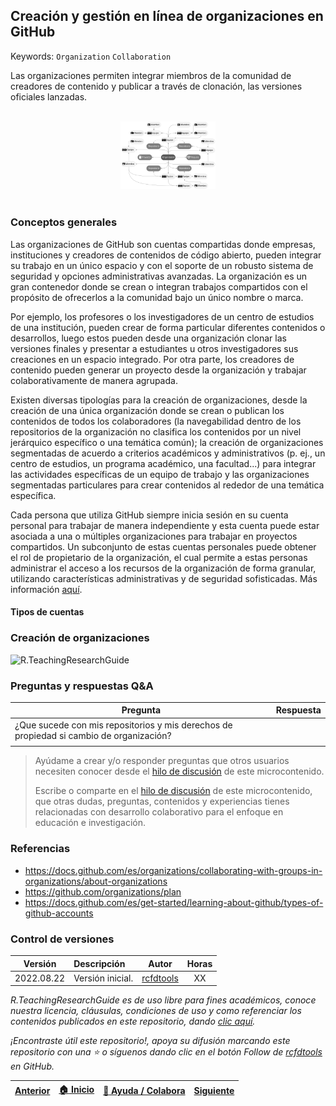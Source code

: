 ## Creación y gestión en línea de organizaciones en GitHub
Keywords: `Organization` `Collaboration`

Las organizaciones permiten integrar miembros de la comunidad de creadores de contenido y publicar a través de clonación, las versiones oficiales lanzadas.                                                                                                                                                                                                                                                                                                                                                                                                                                                                                                                                                                                                                                                                                  

<div align="center">
<br><img alt="R.TeachingResearchGuide" src="https://github.com/rcfdtools/R.TeachingResearchGuide/blob/main/Section01/GitHubOrganization/Graph/GitHubOrganization.svg" width="30%"><br><br>
</div>
                                                                                                                                                      

### Conceptos generales

Las organizaciones de GitHub son cuentas compartidas donde empresas, instituciones y creadores de contenidos de código abierto, pueden integrar su trabajo en un único espacio y con el soporte de un robusto sistema de seguridad y opciones administrativas avanzadas. La organización es un gran contenedor donde se crean o integran trabajos compartidos con el propósito de ofrecerlos a la comunidad bajo un único nombre o marca.

Por ejemplo, los profesores o los investigadores de un centro de estudios de una institución, pueden crear de forma particular diferentes contenidos o desarrollos, luego estos pueden desde una organización clonar las versiones finales y presentar a estudiantes u otros investigadores sus creaciones en un espacio integrado. Por otra parte, los creadores de contenido pueden generar un proyecto desde la organización y trabajar colaborativamente de manera agrupada.

Existen diversas tipologías para la creación de organizaciones, desde la creación de una única organización donde se crean o publican los contenidos de todos los colaboradores (la navegabilidad dentro de los repositorios de la organización no clasifica los contenidos por un nivel jerárquico específico o una temática común); la creación de organizaciones segmentadas de acuerdo a criterios académicos y administrativos (p. ej., un centro de estudios, un programa académico, una facultad...) para integrar las actividades específicas de un equipo de trabajo y las organizaciones segmentadas particulares para crear contenidos al rededor de una temática específica. 

Cada persona que utiliza GitHub siempre inicia sesión en su cuenta personal para trabajar de manera independiente y esta cuenta puede estar asociada a una o múltiples organizaciones para trabajar en proyectos compartidos. Un subconjunto de estas cuentas personales puede obtener el rol de propietario de la organización, el cual permite a estas personas administrar el acceso a los recursos de la organización de forma granular, utilizando características administrativas y de seguridad sofisticadas. Más información [aquí](https://docs.github.com/es/get-started/learning-about-github/types-of-github-accounts).  



#### Tipos de cuentas



### Creación de organizaciones


![R.TeachingResearchGuide](https://github.com/rcfdtools/R.TeachingResearchGuide/blob/main/Section01/GitHubOrganization/Screenshot/GitHubRepoTestRefsReadmeHistory.png)


### Preguntas y respuestas Q&A

| Pregunta                                                                                | Respuesta |
|-----------------------------------------------------------------------------------------|-----------|
| ¿Que sucede con mis repositorios y mis derechos de propiedad si cambio de organización? |           |
|                                                                                         |           |


> Ayúdame a crear y/o responder preguntas que otros usuarios necesiten conocer desde el [hilo de discusión](https://github.com/rcfdtools/R.TeachingResearchGuide/discussions/9999) de este microcontenido.
>
> Escribe o comparte en el [hilo de discusión](https://github.com/rcfdtools/R.TeachingResearchGuide/discussions/9999) de este microcontenido, que otras dudas, preguntas, contenidos y experiencias tienes relacionadas con desarrollo colaborativo para el enfoque en educación e investigación.


### Referencias

* https://docs.github.com/es/organizations/collaborating-with-groups-in-organizations/about-organizations
* https://github.com/organizations/plan
* https://docs.github.com/es/get-started/learning-about-github/types-of-github-accounts


### Control de versiones

| Versión    | Descripción      | Autor                                      | Horas |
|------------|:-----------------|--------------------------------------------|:-----:|
| 2022.08.22 | Versión inicial. | [rcfdtools](https://github.com/rcfdtools)  |  XX   |


_R.TeachingResearchGuide es de uso libre para fines académicos, conoce nuestra licencia, cláusulas, condiciones de uso y como referenciar los contenidos publicados en este repositorio, dando [clic aquí](https://github.com/rcfdtools/R.TeachingResearchGuide/wiki/License)._

_¡Encontraste útil este repositorio!, apoya su difusión marcando este repositorio con una ⭐ o síguenos dando clic en el botón Follow de [rcfdtools](https://github.com/rcfdtools) en GitHub._

| [Anterior](https://github.com/rcfdtools/R.TeachingResearchGuide/tree/main/Section01/GitHubRepository)  | [:house: Inicio](https://github.com/rcfdtools/R.TeachingResearchGuide/wiki) | [:beginner: Ayuda / Colabora](https://github.com/rcfdtools/R.TeachingResearchGuide/discussions/9999) | [Siguiente]() |
|------------------------------------------------------------------------------------------------|-----------------------------------------------------------------------------|------------------------------------------------------------------------------------------------------|---------------|

[^1]: 
